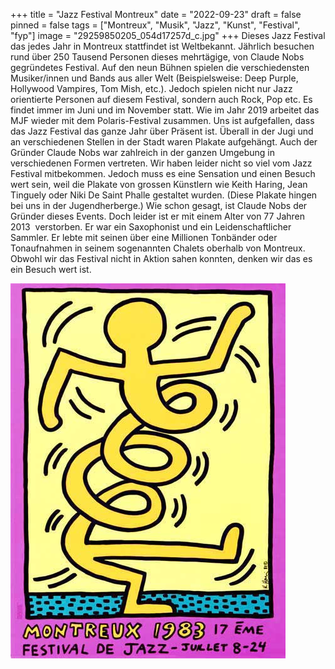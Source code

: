 +++
title = "Jazz Festival Montreux"
date = "2022-09-23"
draft = false
pinned = false
tags = ["Montreux", "Musik", "Jazz", "Kunst", "Festival", "fyp"]
image = "29259850205_054d17257d_c.jpg"
+++
Dieses Jazz Festival das jedes Jahr in Montreux stattfindet ist Weltbekannt. Jährlich besuchen rund über 250 Tausend Personen dieses mehrtägige, von Claude Nobs gegründetes Festival. Auf den neun Bühnen spielen die verschiedensten Musiker/innen und Bands aus aller Welt (Beispielsweise: Deep Purple, Hollywood Vampires, Tom Mish, etc.). Jedoch spielen nicht nur Jazz orientierte Personen auf diesem Festival, sondern auch Rock, Pop etc. Es findet immer im Juni und im November statt. Wie im Jahr 2019 arbeitet das MJF wieder mit dem Polaris-Festival zusammen. Uns ist aufgefallen, dass das Jazz Festival das ganze Jahr über Präsent ist. Überall in der Jugi und an verschiedenen Stellen in der Stadt waren Plakate aufgehängt. Auch der Gründer Claude Nobs war zahlreich in der ganzen Umgebung in verschiedenen Formen vertreten. Wir haben leider nicht so viel vom Jazz Festival mitbekommen. Jedoch muss es eine Sensation und einen Besuch wert sein, weil die Plakate von grossen Künstlern wie Keith Haring, Jean Tinguely oder Niki De Saint Phalle gestaltet wurden. (Diese Plakate hingen bei uns in der Jugendherberge.) Wie schon gesagt, ist Claude Nobs der Gründer dieses Events. Doch leider ist er mit einem Alter von 77 Jahren 2013  verstorben. Er war ein Saxophonist und ein Leidenschaftlicher Sammler. Er lebte mit seinen über eine Millionen Tonbänder oder Tonaufnahmen in seinem sogenannten Chalets oberhalb von Montreux. Obwohl wir das Festival nicht in Aktion sahen konnten, denken wir das es ein Besuch wert ist.

![](5143904769_c99cea6a16_o.jpg)